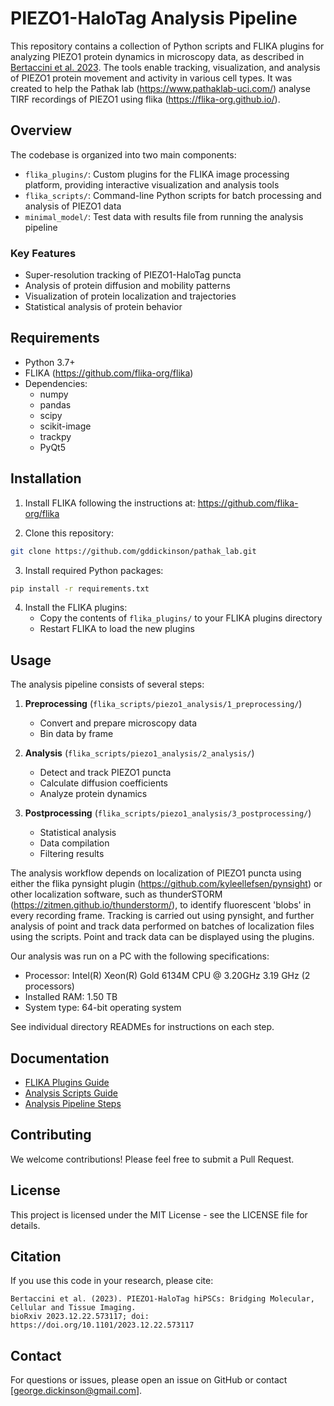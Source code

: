 # PIEZO1-HaloTag Analysis Pipeline

This repository contains a collection of Python scripts and FLIKA plugins for analyzing PIEZO1 protein dynamics in microscopy data, as described in [Bertaccini et al. 2023](https://doi.org/10.1101/2023.12.22.573117). The tools enable tracking, visualization, and analysis of PIEZO1 protein movement and activity in various cell types. It was created to help the Pathak lab (https://www.pathaklab-uci.com/) analyse TIRF recordings of PIEZO1 using flika (https://flika-org.github.io/).

## Overview

The codebase is organized into two main components:

- `flika_plugins/`: Custom plugins for the FLIKA image processing platform, providing interactive visualization and analysis tools
- `flika_scripts/`: Command-line Python scripts for batch processing and analysis of PIEZO1 data
- `minimal_model/`: Test data with results file from running the analysis pipeline

### Key Features

- Super-resolution tracking of PIEZO1-HaloTag puncta
- Analysis of protein diffusion and mobility patterns 
- Visualization of protein localization and trajectories
- Statistical analysis of protein behavior

## Requirements

- Python 3.7+
- FLIKA (https://github.com/flika-org/flika)
- Dependencies:
  - numpy
  - pandas 
  - scipy
  - scikit-image
  - trackpy
  - PyQt5

## Installation

1. Install FLIKA following the instructions at: https://github.com/flika-org/flika

2. Clone this repository:
```bash
git clone https://github.com/gddickinson/pathak_lab.git
```

3. Install required Python packages:
```bash
pip install -r requirements.txt
```

4. Install the FLIKA plugins:
   - Copy the contents of `flika_plugins/` to your FLIKA plugins directory
   - Restart FLIKA to load the new plugins

## Usage

The analysis pipeline consists of several steps:

1. **Preprocessing** (`flika_scripts/piezo1_analysis/1_preprocessing/`)
   - Convert and prepare microscopy data
   - Bin data by frame

2. **Analysis** (`flika_scripts/piezo1_analysis/2_analysis/`)
   - Detect and track PIEZO1 puncta
   - Calculate diffusion coefficients
   - Analyze protein dynamics
   
3. **Postprocessing** (`flika_scripts/piezo1_analysis/3_postprocessing/`)
   - Statistical analysis
   - Data compilation
   - Filtering results

The analysis workflow depends on localization of PIEZO1 puncta using either the flika pynsight plugin (https://github.com/kyleellefsen/pynsight) or other localization software, such as thunderSTORM (https://zitmen.github.io/thunderstorm/), to identify fluorescent 'blobs' in every recording frame. Tracking is carried out using pynsight, and further analysis of point and track data performed on batches of localization files using the scripts. Point and track data can be displayed using the plugins.

Our analysis was run on a PC with the following specifications:
   - Processor:	Intel(R) Xeon(R) Gold 6134M CPU @ 3.20GHz   3.19 GHz  (2 processors)
   - Installed RAM:	1.50 TB
   - System type:	64-bit operating system

See individual directory READMEs for instructions on each step.

## Documentation

- [FLIKA Plugins Guide](flika_plugins/README.md)
- [Analysis Scripts Guide](flika_scripts/README.md)
- [Analysis Pipeline Steps](flika_scripts/piezo1_analysis/2_analysis/Step_1_instruction.md)

## Contributing

We welcome contributions! Please feel free to submit a Pull Request.

## License

This project is licensed under the MIT License - see the LICENSE file for details.

## Citation

If you use this code in your research, please cite:
```
Bertaccini et al. (2023). PIEZO1-HaloTag hiPSCs: Bridging Molecular, Cellular and Tissue Imaging. 
bioRxiv 2023.12.22.573117; doi: https://doi.org/10.1101/2023.12.22.573117
```

## Contact

For questions or issues, please open an issue on GitHub or contact [george.dickinson@gmail.com].
